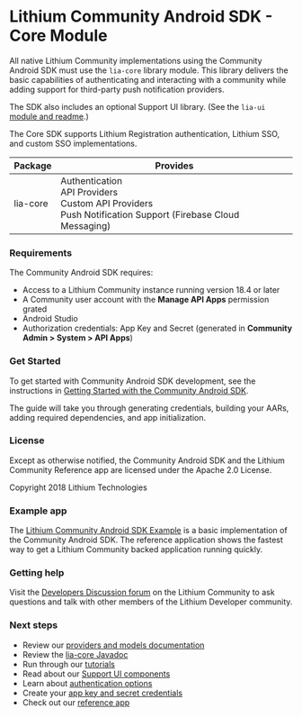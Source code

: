 
# Lithium Community Android SDK - Core Module

All native Lithium Community implementations using the Community Android SDK must use the `lia-core` library module. This library delivers the basic capabilities of authenticating and interacting with a community while adding support for third-party push notification providers.

The SDK also includes an optional Support UI library. (See the `lia-ui` [module and readme](https://github.com/lithiumtech/lia-sdk-android/tree/master/lia-ui).)

The Core SDK supports Lithium Registration authentication, Lithium SSO, and custom SSO implementations.

| Package | Provides |
| ------- | -------- |
| lia-core | Authentication<br>API Providers<br>Custom API Providers<br>Push Notification Support (Firebase Cloud Messaging) |

### Requirements

The Community Android SDK requires:

* Access to a Lithium Community instance running version 18.4 or later
* A Community user account with the **Manage API Apps** permission grated
* Android Studio
* Authorization credentials: App Key and Secret (generated in **Community Admin > System > API Apps**)

### Get Started

To get started with Community Android SDK development, see the instructions in [Getting Started with the Community Android SDK](https://github.com/lithiumtech/lia-sdk-android/wiki/Getting-Started-with-the-Community-Android-SDK).

The guide will take you through generating credentials, building your AARs, adding required dependencies, and app initialization.

### License

Except as otherwise notified, the Community Android SDK and the Lithium Community Reference app are licensed under the Apache 2.0 License.

Copyright 2018 Lithium Technologies

### Example app

The [Lithium Community Android SDK Example](https://github.com/lithiumtech/lia-sdk-android/tree/master/lia-demo/) is a basic implementation of the Community Android SDK. The reference application shows the fastest way to get a Lithium Community backed application running quickly.

### Getting help

Visit the [Developers Discussion forum](https://community.lithium.com/t5/Developers-Discussion/bd-p/studio) on the Lithium Community to ask questions and talk with other members of the Lithium Developer community.

### Next steps

* Review our [providers and models documentation](https://github.com/lithiumtech/lia-sdk-android/wiki/Community-Android-SDK-API-providers)
* Review the [lia-core Javadoc](https://lithiumtech.github.io/lia-sdk-android/)
* Run through our [tutorials](https://github.com/lithiumtech/lia-sdk-android/wiki/Tutorials)
* Read about our [Support UI components](https://github.com/lithiumtech/lia-sdk-android/wiki/Community-Android-SDK-UI-components)
* Learn about [authentication options](https://github.com/lithiumtech/lia-sdk-android/wiki/Authentication-with-the-Community-Android-SDK)
* Create your [app key and secret credentials](https://github.com/lithiumtech/lia-sdk-android/wiki/Getting-Started-with-the-Community-Android-SDK#get-app-credentials)
* Check out our [reference app](https://github.com/lithiumtech/lia-sdk-android/tree/master/lia-demo)
